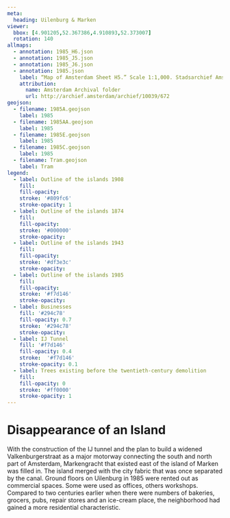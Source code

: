 ```yaml
---
meta:
  heading: Uilenburg & Marken
viewer:
  bbox: [4.901205,52.367386,4.910893,52.373007]
  rotation: 140
allmaps:
  - annotation: 1985_H6.json
  - annotation: 1985_J5.json
  - annotation: 1985_J6.json
  - annotation: 1985.json
    label: “Map of Amsterdam Sheet H5.” Scale 1:1,000. Stadsarchief Amsterdam. Published by the Public Works Department and its legal successors, 1985.
    attribution:
      name: Amsterdam Archival folder
      url: http://archief.amsterdam/archief/10039/672
geojson:
  - filename: 1985A.geojson
    label: 1985
  - filename: 1985AA.geojson
    label: 1985
  - filename: 1985E.geojson
    label: 1985
  - filename: 1985C.geojson
    label: 1985
  - filename: Tram.geojson
    label: Tram
legend:
  - label: Outline of the islands 1908
    fill:
    fill-opacity:
    stroke: '#809fc6'
    stroke-opacity: 1
  - label: Outline of the islands 1874
    fill:
    fill-opacity:
    stroke: '#000000'
    stroke-opacity:
  - label: Outline of the islands 1943
    fill:
    fill-opacity:
    stroke: '#df3e3c'
    stroke-opacity:
  - label: Outline of the islands 1985
    fill:
    fill-opacity:
    stroke: '#f7d146'
    stroke-opacity:
  - label: Businesses
    fill: '#294c78'
    fill-opacity: 0.7
    stroke: '#294c78'
    stroke-opacity:
  - label: IJ Tunnel
    fill: '#f7d146'
    fill-opacity: 0.4
    stroke:  '#f7d146'
    stroke-opacity: 0.1
  - label: Trees existing before the twentieth-century demolition
    fill: 
    fill-opacity: 0
    stroke: '#ff0000'
    stroke-opacity: 1
---
```

# Disappearance of an Island
With the construction of the IJ tunnel and the plan to build a widened Valkenburgerstraat as a major motorway connecting the south and north part of Amsterdam, Markengracht that existed east of the island of Marken was filled in. The island merged with the city fabric that was once separated by the canal. Ground floors on Uilenburg in 1985 were rented out as commercial spaces. Some were used as offices, others workshops. Compared to two centuries earlier when there were numbers of bakeries, grocers, pubs, repair stores and an ice-cream place, the neighborhood had gained a more residential characteristic.
